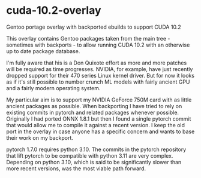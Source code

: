 # cuda-10.2-overlay
Gentoo portage overlay with backported ebuilds to support CUDA 10.2

This overlay contains Gentoo packages taken from the main tree - sometimes with
backports - to allow running CUDA 10.2 with an otherwise up to date package
database.

I'm fully aware that his is a Don Quixote effort as more and more patches will
be required as time progresses. NVIDIA, for example, have just recently dropped
support for their 470 series Linux kernel driver. But for now it looks as if
it's still possible to number crunch ML models with fairly ancient GPU and a
fairly modern operating system.

My particular aim is to support my NVIDIA GeForce 750M card with as little
ancient packages as possible. When backporting I have tried to rely on existing
commits in pytorch and related packages whenever possible.  Originally I had
ported ONNX 1.8.1 but then I found a single pytorch commit that would allow me
to compile it against a recent version. I keep the old port in the overlay in
case anyone has a specific concern and wants to base their work on my backport.

pytorch 1.7.0 requires python 3.10. The commits in the pytorch repository that
lift pytorch to be compatible with python 3.11 are very complex. Depending on
python 3.10, which is said to be significantly slower than more recent
versions, was the most viable path forward.

